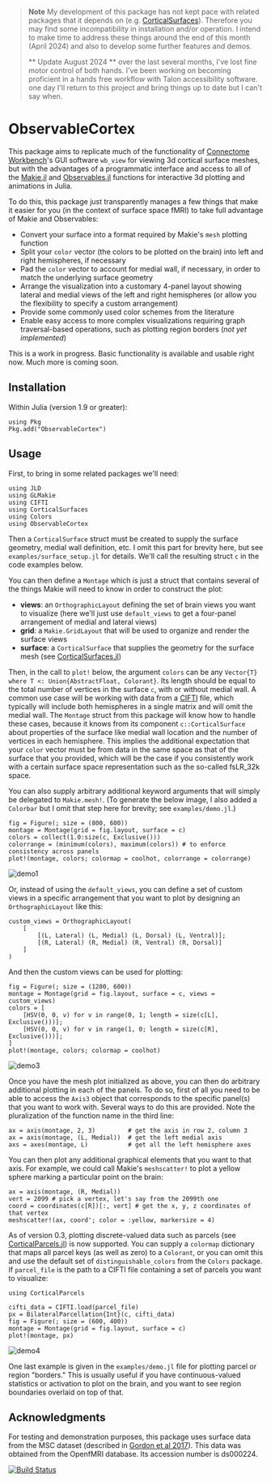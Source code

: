 > **Note**
> My development of this package has not kept pace with related packages that it depends on (e.g. [CorticalSurfaces](https://github.com/myersm0/CorticalSurfaces.jl)). Therefore you may find some incompatibility in installation and/or operation. I intend to make time to address these things around the end of this month (April 2024) and also to develop some further features and demos.
>
> ** Update August 2024 **
>  over the last several months, I've lost fine motor control of both hands.  I've been working on becoming proficient in a hands free workflow with Talon accessibility software.  one day I'll return to this project and bring things up to date but I can't say when.

# ObservableCortex
This package aims to replicate much of the functionality of [Connectome Workbench](https://humanconnectome.org/software/connectome-workbench)'s GUI software `wb_view` for viewing 3d cortical surface meshes, but with the advantages of a programmatic interface and access to all of the [Makie.jl](https://docs.makie.org/stable/) and [Observables.jl](https://juliagizmos.github.io/Observables.jl/stable/) functions for interactive 3d plotting and animations in Julia.

To do this, this package just transparently manages a few things that make it easier for you (in the context of surface space fMRI) to take full advantage of Makie and Observables:
- Convert your surface into a format required by Makie's `mesh` plotting function
- Split your `color` vector (the colors to be plotted on the brain) into left and right hemispheres, if necessary
- Pad the `color` vector to account for medial wall, if necessary, in order to match the underlying surface geometry
- Arrange the visualization into a customary 4-panel layout showing lateral and medial views of the left and right hemispheres (or allow you the flexibility to specify a custom arrangement)
- Provide some commonly used color schemes from the literature
- Enable easy access to more complex visualizations requiring graph traversal-based operations, such as plotting region borders (_not yet implemented_)

This is a work in progress. Basic functionality is available and usable right now. Much more is coming soon.

## Installation
Within Julia (version 1.9 or greater):
```
using Pkg
Pkg.add("ObservableCortex")
```

## Usage
First, to bring in some related packages we'll need:
```
using JLD
using GLMakie
using CIFTI
using CorticalSurfaces
using Colors
using ObservableCortex
```

Then a `CorticalSurface` struct must be created to supply the surface geometry, medial wall definition, etc. I omit this part for brevity here, but see `examples/surface_setup.jl` for details. We'll call the resulting struct `c` in the code examples below.

You can then define a `Montage` which is just a struct that contains several of the things Makie will need to know in order to construct the plot:
- **views**: an `OrthographicLayout` defining the set of brain views you want to visualize (here we'll just use `default_views` to get a four-panel arrangement of medial and lateral views)
- **grid**: a `Makie.GridLayout` that will be used to organize and render the surface views
- **surface**: a `CorticalSurface` that supplies the geometry for the surface mesh (see [CorticalSurfaces.jl](https://github.com/myersm0/CorticalSurfaces.jl))

Then, in the call to `plot!` below, the argument `colors` can be any `Vector{T} where T <: Union{AbstractFloat, Colorant}`. Its length should be equal to the total number of vertices in the surface `c`, with or without medial wall. A common use case will be working with data from a [CIFTI](https://github.com/myersm0/CIFTI.jl) file, which typically will include both hemispheres in a single matrix and will omit the medial wall. The `Montage` struct from this package will know how to handle these cases, because it knows from its component `c::CorticalSurface` about properties of the surface like medial wall location and the number of vertices in each hemisphere. This implies the additional expectation that your `color` vector must be from data in the same space as that of the surface that you provided, which will be the case if you consistently work with a certain surface space representation such as the so-called fsLR_32k space.

You can also supply arbitrary additional keyword arguments that will simply be delegated to `Makie.mesh!`. (To generate the below image, I also added a `Colorbar` but I omit that step here for brevity; see `examples/demo.jl`.)
```
fig = Figure(; size = (800, 600))
montage = Montage(grid = fig.layout, surface = c)
colors = collect(1.0:size(c, Exclusive()))
colorrange = (minimum(colors), maximum(colors)) # to enforce consistency across panels
plot!(montage, colors; colormap = coolhot, colorrange = colorrange)
```
![demo1](https://github.com/myersm0/ObservableCortex.jl/blob/main/examples/demo1.png)

Or, instead of using the `default_views`, you can define a set of custom views in a specific arrangement that you want to plot by designing an `OrthographicLayout` like this:
```
custom_views = OrthographicLayout(
	[
		[(L, Lateral) (L, Medial) (L, Dorsal) (L, Ventral)];
		[(R, Lateral) (R, Medial) (R, Ventral) (R, Dorsal)]
	]
)
```

And then the custom views can be used for plotting:
```
fig = Figure(; size = (1200, 600))
montage = Montage(grid = fig.layout, surface = c, views = custom_views)
colors = [
	[HSV(0, 0, v) for v in range(0, 1; length = size(c[L], Exclusive()))];
	[HSV(0, 0, v) for v in range(1, 0; length = size(c[R], Exclusive()))];
]
plot!(montage, colors; colormap = coolhot)
```
![demo3](https://github.com/myersm0/ObservableCortex.jl/blob/main/examples/demo3.png)

Once you have the mesh plot initialized as above, you can then do arbitrary additional plotting in each of the panels. To do so, first of all you need to be able to access the `Axis3` object that corresponds to the specific panel(s) that you want to work with. Several ways to do this are provided. Note the pluralization of the function name in the third line:
```
ax = axis(montage, 2, 3)         # get the axis in row 2, column 3
ax = axis(montage, (L, Medial))  # get the left medial axis
axs = axes(montage, L)           # get all the left hemisphere axes
```

You can then plot any additional graphical elements that you want to that axis. For example, we could call Makie's `meshscatter!` to plot a yellow sphere marking a particular point on the brain:
```
ax = axis(montage, (R, Medial))
vert = 2099 # pick a vertex, let's say from the 2099th one
coord = coordinates(c[R])[:, vert] # get the x, y, z coordinates of that vertex
meshscatter!(ax, coord'; color = :yellow, markersize = 4)
```

As of version 0.3, plotting discrete-valued data such as parcels (see [CorticalParcels.jl](https://github.com/myersm0/CorticalParcels.jl)) is now supported. You can supply a `colormap` dictionary that maps all parcel keys (as well as zero) to a `Colorant`, or you can omit this and use the default set of `distinguishable_colors` from the `Colors` package. If `parcel_file` is the path to a CIFTI file containing a set of parcels you want to visualize:

```
using CorticalParcels

cifti_data = CIFTI.load(parcel_file)
px = BilateralParcellation{Int}(c, cifti_data)
fig = Figure(; size = (600, 400))
montage = Montage(grid = fig.layout, surface = c)
plot!(montage, px)
```
![demo4](https://github.com/myersm0/ObservableCortex.jl/blob/main/examples/demo4.png)

One last example is given in the `examples/demo.jl` file for plotting parcel or region "borders." This is usually useful if you have continuous-valued statistics or activation to plot on the brain, and you want to see region boundaries overlaid on top of that.

## Acknowledgments
For testing and demonstration purposes, this package uses surface data from the MSC dataset (described in [Gordon et al 2017](https://www.cell.com/neuron/fulltext/S0896-6273(17)30613-X)). This data was obtained from the OpenfMRI database. Its accession number is ds000224.

[![Build Status](https://github.com/myersm0/ObservableCortex.jl/actions/workflows/CI.yml/badge.svg?branch=main)](https://github.com/myersm0/ObservableCortex.jl/actions/workflows/CI.yml?query=branch%3Amain)
